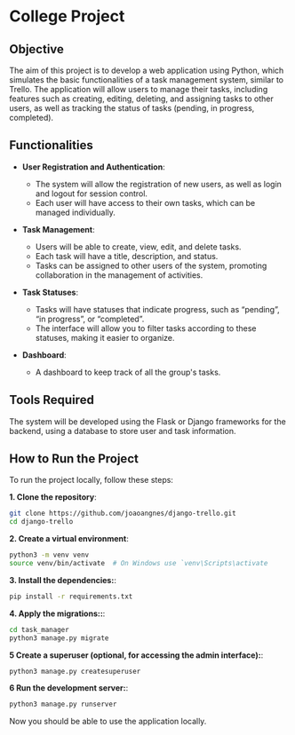 # College Project

## Objective

The aim of this project is to develop a web application using Python, which simulates the basic functionalities of a task management system, similar to Trello. The application will allow users to manage their tasks, including features such as creating, editing, deleting, and assigning tasks to other users, as well as tracking the status of tasks (pending, in progress, completed).

## Functionalities

- **User Registration and Authentication**: 
  - The system will allow the registration of new users, as well as login and logout for session control.
  - Each user will have access to their own tasks, which can be managed individually.

- **Task Management**: 
  - Users will be able to create, view, edit, and delete tasks.
  - Each task will have a title, description, and status.
  - Tasks can be assigned to other users of the system, promoting collaboration in the management of activities.

- **Task Statuses**: 
  - Tasks will have statuses that indicate progress, such as “pending”, “in progress”, or “completed”.
  - The interface will allow you to filter tasks according to these statuses, making it easier to organize.

- **Dashboard**: 
  - A dashboard to keep track of all the group's tasks.

## Tools Required

The system will be developed using the Flask or Django frameworks for the backend, using a database to store user and task information.

## How to Run the Project

To run the project locally, follow these steps:

**1. Clone the repository**:

   ```sh
   git clone https://github.com/joaoangnes/django-trello.git
   cd django-trello
   ```

**2. Create a virtual environment**:

```sh
python3 -m venv venv
source venv/bin/activate  # On Windows use `venv\Scripts\activate
```

**3. Install the dependencies:**:

```sh
pip install -r requirements.txt
```

**4. Apply the migrations::**:

```sh
cd task_manager
python3 manage.py migrate
```

**5 Create a superuser (optional, for accessing the admin interface):**:

```sh
python3 manage.py createsuperuser
```

**6 Run the development server:**:

```sh
python3 manage.py runserver
```

Now you should be able to use the application locally.
